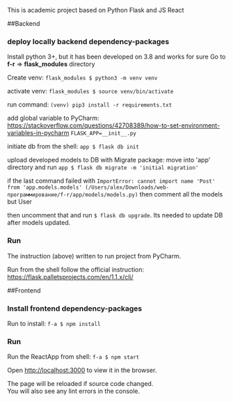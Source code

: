 This is academic project based on Python Flask and JS React

##Backend

### deploy locally backend dependency-packages
Install python 3+, but it has been developed on 3.8 and works for sure
Go to **f-r** => **flask_modules** directory

Create venv: `flask_modules $ python3 -m venv venv`

activate venv: `flask_modules $ source venv/bin/activate`

run command: `(venv) pip3 install -r requirements.txt`

add global variable to PyCharm: https://stackoverflow.com/questions/42708389/how-to-set-environment-variables-in-pycharm
`FLASK_APP=__init__.py`

initiate db from the shell:
`app $ flask db init`

upload developed models to DB with Migrate package:
move into 'app' directory and run
 `app $ flask db migrate -m 'initial migration'`

if the last command failed with
`ImportError: cannot import name 'Post' from 'app.models.models' (/Users/alex/Downloads/web-программирование/f-r/app/models/models.py)`
then comment all the models but User

then uncomment that and run `$ flask db upgrade`. Its needed to update DB after models updated. 

### Run 

The instruction (above) written to run project from PyCharm.

Run from the shell  follow the official instruction: https://flask.palletsprojects.com/en/1.1.x/cli/ 

##Frontend

### Install frontend dependency-packages

Run to install: `f-a $ npm install`

### Run 

Run the ReactApp from shell: `f-a $ npm start`

Open [http://localhost:3000](http://localhost:3000) to view it in the browser.

The page will be reloaded if source code changed.<br />
You will also see any lint errors in the console.
